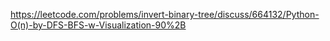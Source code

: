 https://leetcode.com/problems/invert-binary-tree/discuss/664132/Python-O(n)-by-DFS-BFS-w-Visualization-90%2B